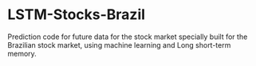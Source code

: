 # LSTM-Stocks-Brazil


Prediction code for future data for the stock market specially built for the Brazilian stock market, using machine learning and Long short-term memory.
